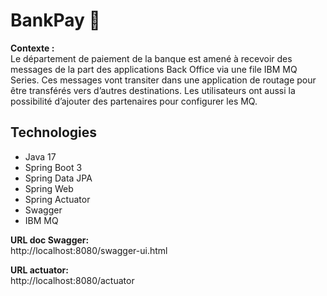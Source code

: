 # BankPay 🏦

**Contexte :**  
Le département de paiement de la banque est amené à recevoir des messages de la part des applications Back Office via une file IBM MQ Series. Ces messages vont transiter dans une application de routage pour être transférés vers d’autres destinations. Les utilisateurs ont aussi la possibilité d’ajouter des partenaires pour configurer les MQ.

## Technologies
- Java 17
- Spring Boot 3
- Spring Data JPA
- Spring Web
- Spring Actuator
- Swagger
- IBM MQ

**URL doc Swagger:**  
http://localhost:8080/swagger-ui.html

**URL actuator:**   
http://localhost:8080/actuator